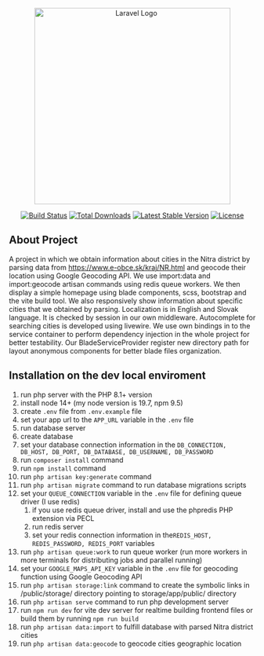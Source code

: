 <p align="center"><a href="https://laravel.com" target="_blank"><img src="https://raw.githubusercontent.com/laravel/art/master/logo-lockup/5%20SVG/2%20CMYK/1%20Full%20Color/laravel-logolockup-cmyk-red.svg" width="400" alt="Laravel Logo"></a></p>

<p align="center">
<a href="https://github.com/laravel/framework/actions"><img src="https://github.com/laravel/framework/workflows/tests/badge.svg" alt="Build Status"></a>
<a href="https://packagist.org/packages/laravel/framework"><img src="https://img.shields.io/packagist/dt/laravel/framework" alt="Total Downloads"></a>
<a href="https://packagist.org/packages/laravel/framework"><img src="https://img.shields.io/packagist/v/laravel/framework" alt="Latest Stable Version"></a>
<a href="https://packagist.org/packages/laravel/framework"><img src="https://img.shields.io/packagist/l/laravel/framework" alt="License"></a>
</p>

## About Project

A project in which we obtain information about cities in the Nitra district by parsing data
from https://www.e-obce.sk/kraj/NR.html and geocode their location using Google Geocoding API. We use import:data and
import:geocode artisan commands using redis queue workers. We then display a simple homepage using blade components, scss,
bootstrap and the vite build tool. We also responsively
show information about specific cities that we obtained by parsing. Localization is in English and Slovak language. It
is checked by session in our own middleware. Autocomplete for searching cities is developed using livewire. We use own
bindings in to the service container to perform dependency injection in the whole project for better testability. Our
BladeServiceProvider register new directory path for layout anonymous components for better blade files organization.

## Installation on the dev local enviroment

1. run php server with the PHP 8.1+ version
2. install node 14+ (my node version is 19.7, npm 9.5)
3. create ```.env``` file from ```.env.example``` file
4. set your app url to the ```APP_URL``` variable in the ```.env``` file
5. run database server
6. create database
7. set your database connection information in
   the ```DB_CONNECTION, DB_HOST, DB_PORT, DB_DATABASE, DB_USERNAME, DB_PASSWORD```
8. run ```composer install``` command
9. run ```npm install``` command
10. run ```php artisan key:generate``` command
11. run ```php artisan migrate``` command to run database migrations scripts
12. set your ```QUEUE_CONNECTION``` variable in the ```.env``` file for defining queue driver (I use redis)
    1. if you use redis queue driver, install and use the phpredis PHP extension via PECL
    2. run redis server
    3. set your redis connection information in the```REDIS_HOST, REDIS_PASSWORD, REDIS_PORT``` variables
13. run ```php artisan queue:work``` to run queue worker (run more workers in more terminals for distributing jobs and
    parallel running)
14. set your ```GOOGLE_MAPS_API_KEY``` variable in the ```.env``` file for geocoding function using Google Geocoding API
15. run ```php artisan storage:link``` command to create the symbolic links in /public/storage/ directory pointing to
    storage/app/public/ directory
16. run ```php artisan serve``` command to run php development server
17. run ```npm run dev``` for vite dev server for realtime building frontend files or build them by
    running ```npm run build```
18. run ```php artisan data:import``` to fulfill database with parsed Nitra district cities
19. run ```php artisan data:geocode``` to geocode cities geographic location
